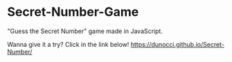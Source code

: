 # Secret-Number-Game
"Guess the Secret Number" game made in JavaScript.

Wanna give it a try? Click in the link below!
https://dunocci.github.io/Secret-Number/

